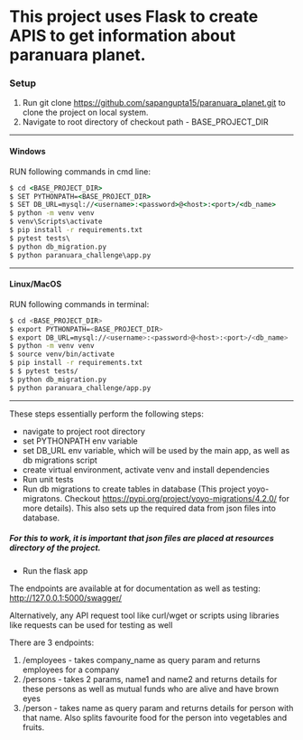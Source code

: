 # This project uses Flask to create APIS to get information about paranuara planet.

### Setup


1. Run git clone https://github.com/sapangupta15/paranuara_planet.git to clone the project on local system.
2. Navigate to root directory of checkout path - BASE_PROJECT_DIR

---

#### Windows
RUN following commands in cmd line:
```bat
$ cd <BASE_PROJECT_DIR>
$ SET PYTHONPATH=<BASE_PROJECT_DIR>
$ SET DB_URL=mysql://<username>:<password>@<host>:<port>/<db_name>
$ python -m venv venv
$ venv\Scripts\activate
$ pip install -r requirements.txt
$ pytest tests\
$ python db_migration.py
$ python paranuara_challenge\app.py
```

---
#### Linux/MacOS
RUN following commands in terminal:
```bash
$ cd <BASE_PROJECT_DIR>
$ export PYTHONPATH=<BASE_PROJECT_DIR>
$ export DB_URL=mysql://<username>:<password>@<host>:<port>/<db_name>
$ python -m venv venv
$ source venv/bin/activate
$ pip install -r requirements.txt
$ $ pytest tests/
$ python db_migration.py
$ python paranuara_challenge/app.py
```

---
These steps essentially perform the following steps:
- navigate to project root directory
- set PYTHONPATH env variable
- set DB_URL env variable, which will be used by the main app, as well as db migrations script
- create virtual environment, activate venv and install dependencies
- Run unit tests
- Run db migrations to create tables in database (This project yoyo-migratons. Checkout https://pypi.org/project/yoyo-migrations/4.2.0/ for more details). This also sets up the required data from json files into database.
##### For this to work, it is important that json files are placed at resources directory of the project.
- Run the flask app


The endpoints are available at for documentation as well as testing:
http://127.0.0.1:5000/swagger/

Alternatively, any API request tool like curl/wget or scripts using libraries like requests can be used for testing as well

There are 3 endpoints:
1. /employees - takes company_name as query param and returns employees for a company
2. /persons - takes 2 params, name1 and name2 and returns details for these persons as well as mutual funds who are alive and have brown eyes
3. /person - takes name as query param and returns details for person with that name. Also splits favourite food for the person into vegetables and fruits.
